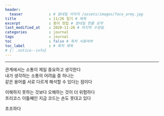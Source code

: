 ```yaml
---
header:
  teaser            : # 썸네일 이미지 /assets/images/face_army.jpg
title               : 11/26 일기 # 제목
excerpt             : 용어 정립 # 썸네일 한줄 요약
last_modified_at    : 2020-11-26 # 마지막 수정일
categories          : journal
tags                : journal
toc                 : false # 목차 사용여부
toc_label           : # 목차 제목
# {: .notice--info}
---
```

---

관계에서는 소통이 제일 중요하고 생각한다  
내가 생각하는 소통의 어려움 중 하나는  
같은 용어를 서로 다르게 해석할 수 있다는 점이다  

이해하지 못하는 것보다 오해하는 것이 더 위험하다  
프리코스 이틀째인 지금 코드는 손도 못대고 있다  

초조하다  
